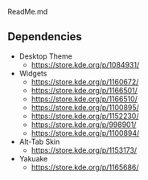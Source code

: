 ReadMe.md

## Dependencies
* Desktop Theme
  * https://store.kde.org/p/1084931/
* Widgets
  * https://store.kde.org/p/1160672/
  * https://store.kde.org/p/1166501/
  * https://store.kde.org/p/1166510/
  * https://store.kde.org/p/1100895/
  * https://store.kde.org/p/1152230/
  * https://store.kde.org/p/998901/
  * https://store.kde.org/p/1100894/
* Alt-Tab Skin
  * https://store.kde.org/p/1153173/
* Yakuake
  * https://store.kde.org/p/1165686/

